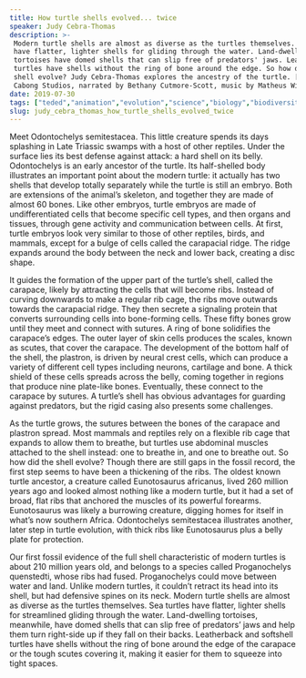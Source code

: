 ```yaml
---
title: How turtle shells evolved... twice
speaker: Judy Cebra-Thomas
description: >-
 Modern turtle shells are almost as diverse as the turtles themselves. Sea turtles
 have flatter, lighter shells for gliding through the water. Land-dwelling
 tortoises have domed shells that can slip free of predators' jaws. Leatherback
 turtles have shells without the ring of bone around the edge. So how did the
 shell evolve? Judy Cebra-Thomas explores the ancestry of the turtle. [Directed by
 Cabong Studios, narrated by Bethany Cutmore-Scott, music by Matheus Wittmann].
date: 2019-07-30
tags: ["teded","animation","evolution","science","biology","biodiversity","oceans","animals"]
slug: judy_cebra_thomas_how_turtle_shells_evolved_twice
---
```


Meet Odontochelys semitestacea. This little creature spends its days splashing in Late
Triassic swamps with a host of other reptiles. Under the surface lies its best defense
against attack: a hard shell on its belly. Odontochelys is an early ancestor of the
turtle. Its half-shelled body illustrates an important point about the modern turtle: it
actually has two shells that develop totally separately while the turtle is still an
embryo. Both are extensions of the animal’s skeleton, and together they are made of
almost 60 bones. Like other embryos, turtle embryos are made of undifferentiated cells
that become specific cell types, and then organs and tissues, through gene activity and
communication between cells. At first, turtle embryos look very similar to those of other
reptiles, birds, and mammals, except for a bulge of cells called the carapacial ridge.
The ridge expands around the body between the neck and lower back, creating a disc
shape.

It guides the formation of the upper part of the turtle’s shell, called the carapace,
likely by attracting the cells that will become ribs. Instead of curving downwards to
make a regular rib cage, the ribs move outwards towards the carapacial ridge. They then
secrete a signaling protein that converts surrounding cells into bone-forming cells.
These fifty bones grow until they meet and connect with sutures. A ring of bone
solidifies the carapace’s edges. The outer layer of skin cells produces the scales,
known as scutes, that cover the carapace. The development of the bottom half of the shell,
the plastron, is driven by neural crest cells, which can produce a variety of different 
cell types including neurons, cartilage and bone. A thick shield of these cells spreads
across the belly, coming together in regions that produce nine plate-like bones.
Eventually, these connect to the carapace by sutures. A turtle’s shell has obvious
advantages for guarding against predators, but the rigid casing also presents some
challenges.

As the turtle grows, the sutures between the bones of the carapace and plastron spread.
Most mammals and reptiles rely on a flexible rib cage that expands to allow them to
breathe, but turtles use abdominal muscles attached to the shell instead: one to breathe
in, and one to breathe out. So how did the shell evolve? Though there are still gaps in
the fossil record, the first step seems to have been a thickening of the ribs. The
oldest known turtle ancestor, a creature called Eunotosaurus africanus, lived 260 million
years ago and looked almost nothing like a modern turtle, but it had a set of broad, flat
ribs that anchored the muscles of its powerful forearms. Eunotosaurus was likely a
burrowing creature, digging homes for itself in what’s now southern Africa. Odontochelys
semitestacea illustrates another, later step in turtle evolution, with thick ribs like
Eunotosaurus plus a belly plate for protection.

Our first fossil evidence of the full shell characteristic of modern turtles is about 210
million years old, and belongs to a species called Proganochelys quenstedti, whose ribs
had fused. Proganochelys could move between water and land. Unlike modern turtles, it
couldn’t retract its head into its shell, but had defensive spines on its neck. Modern
turtle shells are almost as diverse as the turtles themselves. Sea turtles have flatter,
lighter shells for streamlined gliding through the water. Land-dwelling tortoises,
meanwhile, have domed shells that can slip free of predators’ jaws and help them turn
right-side up if they fall on their backs. Leatherback and softshell turtles have shells
without the ring of bone around the edge of the carapace or the tough scutes covering it,
making it easier for them to squeeze into tight spaces.

<!--
ad_duration=0
event="TED-Ed"
external_start_time=0
intro_duration=0
is_subtitle_required="False"
is_talk_featured="False"
language="en"
language_swap="False"
native_language="en"
number_of_related_talks=6
number_of_speakers=1
number_of_subtitled_videos=0
number_of_tags=8
number_of_talk_download_languages=17
number_of_talk_more_resources=0
number_of_talk_recommendations=0
number_of_talks_take_actions=0
post_ad_duration=0
published_timestamp="2019-08-05 14:21:01"
recording_date="2019-07-30"
speaker_is_published=0
speaker_name="Judy Cebra-Thomas"
talk_name="How turtle shells evolved... twice"
talks_tags=["teded","animation","evolution","science","biology","biodiversity","oceans","animals"]
url_photo_talk="https://s3.amazonaws.com/talkstar-photos/uploads/be69992f-cf53-4da1-b656-4282e9b7ec47/turtleshells_textless.jpg"
url_webpage="https://www.ted.com/talks/judy_cebra_thomas_how_turtle_shells_evolved_twice"
video_type_name="TED-Ed Original"
-->